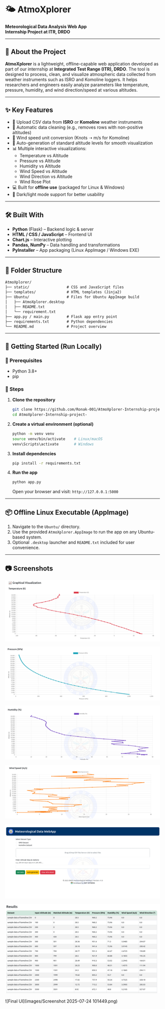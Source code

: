 # 🌤️ AtmoXplorer  
**Meteorological Data Analysis Web App**  
**Internship Project at ITR, DRDO**

---

## 📖 About the Project

**AtmoXplorer** is a lightweight, offline-capable web application developed as part of our internship at **Integrated Test Range (ITR), DRDO**. The tool is designed to process, clean, and visualize atmospheric data collected from weather instruments such as ISRO and Komoline loggers. It helps researchers and engineers easily analyze parameters like temperature, pressure, humidity, and wind direction/speed at various altitudes.

---

## ✨ Key Features

- 📂 Upload CSV data from **ISRO** or **Komoline** weather instruments
- 🧼 Automatic data cleaning (e.g., removes rows with non-positive altitudes)
- 🔁 Wind speed unit conversion (Knots ➝ m/s for Komoline)
- 🧮 Auto-generation of standard altitude levels for smooth visualization
- 📊 Multiple interactive visualizations:
  - Temperature vs Altitude  
  - Pressure vs Altitude  
  - Humidity vs Altitude  
  - Wind Speed vs Altitude  
  - Wind Direction vs Altitude  
  - Wind Rose Plot
- 💻 Built for **offline use** (packaged for Linux & Windows)
- 🌙 Dark/light mode support for better usability

---

## 🛠️ Built With

- **Python** (Flask) – Backend logic & server
- **HTML / CSS / JavaScript** – Frontend UI
- **Chart.js** – Interactive plotting
- **Pandas, NumPy** – Data handling and transformations
- **PyInstaller** – App packaging (Linux AppImage / Windows EXE)

---

## 📁 Folder Structure

```
AtmoXplorer/
├── static/                 # CSS and JavaScript files
├── templates/              # HTML templates (Jinja2)
├── Ubuntu/                 # Files for Ubuntu AppImage build
│   ├── AtmoXplorer.desktop
│   ├── README.txt
│   └── requirement.txt
├── app.py / main.py        # Flask app entry point
├── requirements.txt        # Python dependencies
└── README.md               # Project overview
```

---

## 🚀 Getting Started (Run Locally)

### 🔹 Prerequisites
- Python 3.8+
- pip

### 🔹 Steps

1. **Clone the repository**
   ```bash
   git clone https://github.com/Ronak-001/AtmoXplorer-Internship-project-.git
   cd AtmoXplorer-Internship-project-
   ```

2. **Create a virtual environment (optional)**
   ```bash
   python -m venv venv
   source venv/bin/activate    # Linux/macOS
   venv\Scripts\activate       # Windows
   ```

3. **Install dependencies**
   ```bash
   pip install -r requirements.txt
   ```

4. **Run the app**
   ```bash
   python app.py
   ```
   Open your browser and visit: `http://127.0.0.1:5000`

---

## 📦 Offline Linux Executable (AppImage)

1. Navigate to the `Ubuntu/` directory.
2. Use the provided `AtmoXplorer.AppImage` to run the app on any Ubuntu-based system.
3. Optional `.desktop` launcher and `README.txt` included for user convenience.

---

## 📷 Screenshots


![Upload Page](images/Screenshot%202025-07-09%20192312.png)

![CSV Preview](images/Screenshot%202025-07-09%20192342.png)

![Graphs View](images/Screenshot%202025-07-09%20192358.png)

![Wind Rose](images/Screenshot%202025-07-09%20192413.png)

![Auto Generation](images/Screenshot%202025-07-09%20193210.png)

![Final UI](images/Screenshot%202025-07-09%20194140.png)

![Final UI](images/Screenshot 2025-07-24 101449.png)

